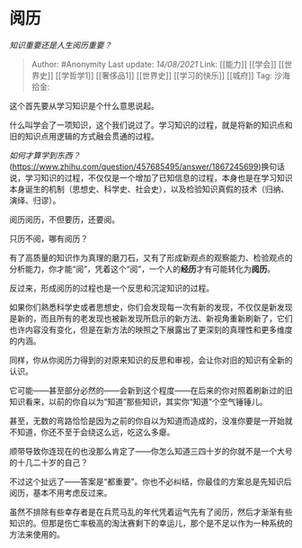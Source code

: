 # 阅历
*知识重要还是人生阅历重要？*

> Author: #Anonymity
> Last update: *14/08/2021*
> Link: [[能力]] [[学会]] [[世界史]] [[学哲学1]] [[奢侈品1]] [[世界史]] [[学习的快乐]] [[城府]]
> Tag:
> 沙海拾金:

这个首先要从学习知识是个什么意思说起。

什么叫学会了一项知识，这个我们说过了。学习知识的过程，就是将新的知识点和旧的知识点用逻辑的方式融会贯通的过程。

*如何才算学到东西？*(https://www.zhihu.com/question/457685495/answer/1867245699)换句话说，学习知识的过程，不仅仅是一个增加了已知信息的过程，本身也是在学习知识本身诞生的机制（思想史、科学史、社会史），以及检验知识真假的技术（归纳、演绎、归谬）。

阅历阅历，不但要历，还要阅。

只历不阅，哪有阅历？

有了高质量的知识作为真理的磨刀石，又有了形成新观点的观察能力、检验观点的分析能力，你才能“阅”，凭着这个“阅”，一个人的**经历**才有可能转化为**阅历**。

反过来，形成阅历的过程也是一个反思和沉淀知识的过程。

如果你们熟悉科学史或者思想史，你们会发现每一次有新的发现，不仅仅是新发现是新的，而且所有的老发现也被新发现所启示的新方法、新视角重新刷新了，它们也许内容没有变化，但是在新方法的映照之下展露出了更深刻的真理性和更多维度的内涵。

同样，你从你阅历力得到的对原来知识的反思和审视，会让你对旧的知识有全新的认识。

它可能——甚至部分必然的——会新到这个程度——在后来的你对照着刷新过的旧知识看来，以前的你自以为“知道”那些知识，其实你“知道”个空气锤锤儿。

甚至，无数的弯路恰恰是因为之前的你自以为知道而造成的，没准你要是一开始就不知道，你还不至于会绕这么远，吃这么多瘪。

顺带导致你连现在的也没那么肯定了——你怎么知道三四十岁的你就不是一个大号的十几二十岁的自己？

不过这个扯远了——答案是“都重要”。你也不必纠结，你最佳的方案总是先知识后阅历，基本不用考虑反过来。

虽然不排除有些幸存者是在兵荒马乱的年代凭着运气先有了阅历，然后才渐渐有些知识的。但那是伤亡率极高的淘汰赛剩下的幸运儿，那个是不足以作为一种系统的方法来使用的。
